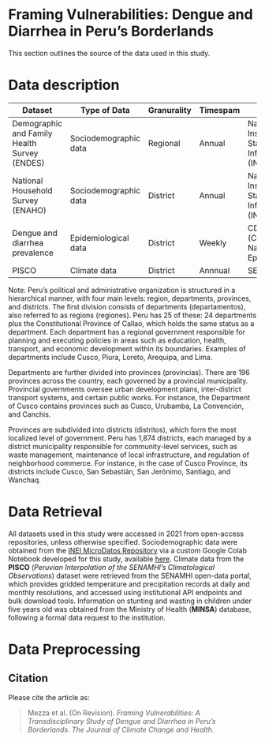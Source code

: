 # Framing Vulnerabilities: Dengue and Diarrhea in Peru’s Borderlands

This section outlines the source of the data used in this study. 

# Data description 

| Dataset | Type of Data | Granurality | Timespam | Source |  
|--------|---|-----|--|-|
| Demographic and Family Health Survey (ENDES) | Sociodemographic data | Regional | Annual | National Institute of Statistics and Informatics (INEI) |
| National Household Survey (ENAHO)|  Sociodemographic data | District | Annual | National Institute of Statistics and Informatics (INEI) |
| Dengue and diarrhea prevalence | Epidemiological data | District | Weekly | CDC Peru (Centro Nacional de Epidemiología) |
| PISCO | Climate data| District| Annnual |SENAMHI | https://www.senamhi.gob.pe |

Note: Peru’s political and administrative organization is structured in a hierarchical manner, with four main levels: region, departments, provinces, and districts. The first division consists of departments (departamentos), also referred to as regions (regiones). Peru has 25 of these: 24 departments plus the Constitutional Province of Callao, which holds the same status as a department. Each department has a regional government responsible for planning and executing policies in areas such as education, health, transport, and economic development within its boundaries. Examples of departments include Cusco, Piura, Loreto, Arequipa, and Lima.

Departments are further divided into provinces (provincias). There are 196 provinces across the country, each governed by a provincial municipality. Provincial governments oversee urban development plans, inter-district transport systems, and certain public works. For instance, the Department of Cusco contains provinces such as Cusco, Urubamba, La Convención, and Canchis.

Provinces are subdivided into districts (distritos), which form the most localized level of government. Peru has 1,874 districts, each managed by a district municipality responsible for community-level services, such as waste management, maintenance of local infrastructure, and regulation of neighborhood commerce. For instance, in the case of Cusco Province, its districts include Cusco, San Sebastián, San Jerónimo, Santiago, and Wanchaq.

# Data Retrieval

All datasets used in this study were accessed in 2021 from open-access repositories, unless otherwise specified. Sociodemographic data were obtained from the [INEI MicroDatos Repository](https://proyectos.inei.gob.pe/microdatos) via a custom Google Colab Notebook developed for this study, available [here](https://colab.research.google.com/drive/1X1AGu06S61092Y90uFJC4ArW3Mvn071i?usp=sharing). Climate data from the **PISCO** (*Peruvian Interpolation of the SENAMHI’s Climatological Observations*) dataset were retrieved from the SENAMHI open-data portal, which provides gridded temperature and precipitation records at daily and monthly resolutions, and accessed using institutional API endpoints and bulk download tools. Information on stunting and wasting in children under five years old was obtained from the Ministry of Health (**MINSA**) database, following a formal data request to the institution. 

# Data Preprocessing 

## Citation

Please cite the article as:
> Mezza et al. (On Revision). *Framing Vulnerabilities: A Transdisciplinary Study of Dengue and Diarrhea in Peru’s Borderlands*. _The Journal of Climate Change and Health_.

